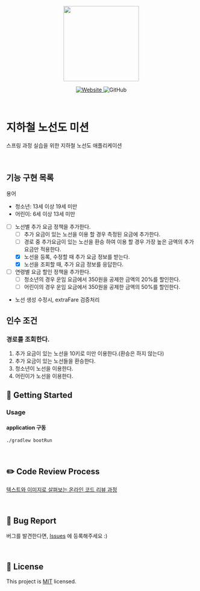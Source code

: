 <p align="center">
    <img width="200px;" src="https://raw.githubusercontent.com/woowacourse/atdd-subway-admin-frontend/master/images/main_logo.png"/>
</p>
<p align="center">
  <a href="https://techcourse.woowahan.com/c/Dr6fhku7" alt="woowacuorse subway">
    <img alt="Website" src="https://img.shields.io/website?url=https%3A%2F%2Fedu.nextstep.camp%2Fc%2FR89PYi5H">
  </a>
  <img alt="GitHub" src="https://img.shields.io/github/license/woowacourse/atdd-subway-path">
</p>

<br>

# 지하철 노선도 미션
스프링 과정 실습을 위한 지하철 노선도 애플리케이션

<br>

## 기능 구현 목록

용어
* 청소년: 13세 이상 19세 미만
* 어린이: 6세 이상 13세 미만

- [ ] 노선별 추가 요금 정책을 추가한다.
  - [ ] 추가 요금이 있는 노선을 이용 할 경우 측정된 요금에 추가한다.
  - [ ] 경로 중 추가요금이 있는 노선을 환승 하여 이용 할 경우 가장 높은 금액의 추가 요금만 적용한다.
  - [x] 노선을 등록, 수정할 때 추가 요금 정보를 받는다.
  - [x] 노선을 조회할 때, 추가 요금 정보를 응답한다.
- [ ] 연령별 요금 할인 정책을 추가한다.
  - [ ] 청소년의 경우 운임 요금에서 350원을 공제한 금액의 20%를 할인한다.
  - [ ] 어린이의 경우 운임 요금에서 350원을 공제한 금액의 50%를 할인한다.

* 노선 생성 수정시, extraFare 검증처리

## 인수 조건

### 경로를 조회한다.

1. 추가 요금이 있는 노선을 10키로 미만 이용한다.(환승은 하지 않는다)
2. 추가 요금이 있는 노선들을 환승한다.
3. 청소년이 노선을 이용한다.
4. 어린이가 노선을 이용한다.

## 🚀 Getting Started
### Usage
#### application 구동
```
./gradlew bootRun
```
<br>

## ✏️ Code Review Process
[텍스트와 이미지로 살펴보는 온라인 코드 리뷰 과정](https://github.com/next-step/nextstep-docs/tree/master/codereview)

<br>

## 🐞 Bug Report

버그를 발견한다면, [Issues](https://github.com/woowacourse/atdd-subway-path/issues) 에 등록해주세요 :)

<br>

## 📝 License

This project is [MIT](https://github.com/woowacourse/atdd-subway-path/blob/master/LICENSE) licensed.
